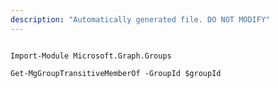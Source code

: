 ```yaml
---
description: "Automatically generated file. DO NOT MODIFY"
---
```


```powershellv2

Import-Module Microsoft.Graph.Groups

Get-MgGroupTransitiveMemberOf -GroupId $groupId

```